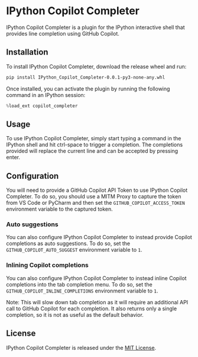 # IPython Copilot Completer

IPython Copilot Completer is a plugin for the IPython interactive shell that provides line completion using GitHub Copilot.

## Installation

To install IPython Copilot Completer, download the release wheel and run:

```bash
pip install IPython_Copilot_Completer-0.0.1-py3-none-any.whl
```

Once installed, you can activate the plugin by running the following command in an IPython session:

```python
%load_ext copilot_completer
```


## Usage

To use IPython Copilot Completer, simply start typing a command in the IPython shell and hit ctrl-space to trigger a completion.
The completions provided will replace the current line and can be accepted by pressing enter.


## Configuration

You will need to provide a GitHub Copilot API Token to use IPython Copilot Completer. 
To do so, you should use a MITM Proxy to capture the token from VS Code or PyCharm and then set the `GITHUB_COPILOT_ACCESS_TOKEN` environment variable to the captured token.

### Auto suggestions

You can also configure IPython Copilot Completer to instead provide Copilot completions as auto suggestions.
To do so, set the `GITHUB_COPILOT_AUTO_SUGGEST` environment variable to `1`.

### Inlining Copilot completions

You can also configure IPython Copilot Completer to instead inline Copilot completions into the tab completion menu.
To do so, set the `GITHUB_COPILOT_INLINE_COMPLETIONS` environment variable to `1`.

Note: This will slow down tab completion as it will require an additional API call to GitHub Copilot for each completion.
It also returns only a single completion, so it is not as useful as the default behavior.


## License

IPython Copilot Completer is released under the [MIT License](LICENSE).



